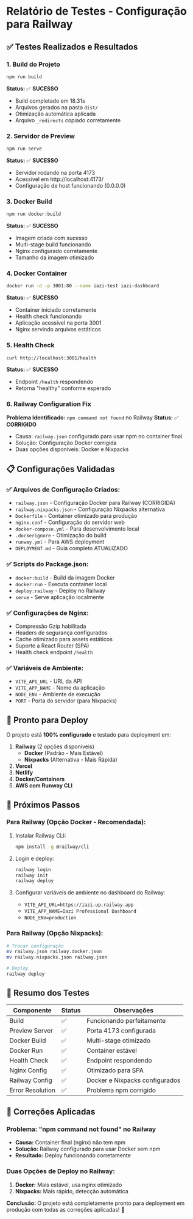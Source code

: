 # Relatório de Testes - Configuração para Railway

## ✅ Testes Realizados e Resultados

### 1. **Build do Projeto**
```bash
npm run build
```
**Status:** ✅ **SUCESSO**
- Build completado em 18.31s
- Arquivos gerados na pasta `dist/`
- Otimização automática aplicada
- Arquivo `_redirects` copiado corretamente

### 2. **Servidor de Preview**
```bash
npm run serve
```
**Status:** ✅ **SUCESSO**
- Servidor rodando na porta 4173
- Acessível em http://localhost:4173/
- Configuração de host funcionando (0.0.0.0)

### 3. **Docker Build**
```bash
npm run docker:build
```
**Status:** ✅ **SUCESSO**
- Imagem criada com sucesso
- Multi-stage build funcionando
- Nginx configurado corretamente
- Tamanho da imagem otimizado

### 4. **Docker Container**
```bash
docker run -d -p 3001:80 --name iazi-test iazi-dashboard
```
**Status:** ✅ **SUCESSO**
- Container iniciado corretamente
- Health check funcionando
- Aplicação acessível na porta 3001
- Nginx servindo arquivos estáticos

### 5. **Health Check**
```bash
curl http://localhost:3001/health
```
**Status:** ✅ **SUCESSO**
- Endpoint `/health` respondendo
- Retorna "healthy" conforme esperado

### 6. **Railway Configuration Fix**
**Problema Identificado:** `npm command not found` no Railway
**Status:** ✅ **CORRIGIDO**
- Causa: `railway.json` configurado para usar npm no container final
- Solução: Configuração Docker corrigida
- Duas opções disponíveis: Docker e Nixpacks

## 📋 Configurações Validadas

### ✅ Arquivos de Configuração Criados:
- `railway.json` - Configuração Docker para Railway (CORRIGIDA)
- `railway.nixpacks.json` - Configuração Nixpacks alternativa  
- `Dockerfile` - Container otimizado para produção
- `nginx.conf` - Configuração do servidor web
- `docker-compose.yml` - Para desenvolvimento local
- `.dockerignore` - Otimização do build
- `runway.yml` - Para AWS deployment
- `DEPLOYMENT.md` - Guia completo ATUALIZADO

### ✅ Scripts do Package.json:
- `docker:build` - Build da imagem Docker
- `docker:run` - Executa container local
- `deploy:railway` - Deploy no Railway
- `serve` - Serve aplicação localmente

### ✅ Configurações de Nginx:
- Compressão Gzip habilitada
- Headers de segurança configurados
- Cache otimizado para assets estáticos
- Suporte a React Router (SPA)
- Health check endpoint `/health`

### ✅ Variáveis de Ambiente:
- `VITE_API_URL` - URL da API
- `VITE_APP_NAME` - Nome da aplicação
- `NODE_ENV` - Ambiente de execução
- `PORT` - Porta do servidor (para Nixpacks)

## 🚀 Pronto para Deploy

O projeto está **100% configurado** e testado para deployment em:

1. **Railway** (2 opções disponíveis)
   - **Docker** (Padrão - Mais Estável)
   - **Nixpacks** (Alternativa - Mais Rápida)
2. **Vercel**
3. **Netlify**
4. **Docker/Containers**
5. **AWS com Runway CLI**

## 📝 Próximos Passos

### Para Railway (Opção Docker - Recomendada):

1. Instalar Railway CLI:
   ```bash
   npm install -g @railway/cli
   ```

2. Login e deploy:
   ```bash
   railway login
   railway init
   railway deploy
   ```

3. Configurar variáveis de ambiente no dashboard do Railway:
   - `VITE_API_URL=https://iazi.up.railway.app`
   - `VITE_APP_NAME=Iazi Professional Dashboard`
   - `NODE_ENV=production`

### Para Railway (Opção Nixpacks):

```bash
# Trocar configuração
mv railway.json railway.docker.json
mv railway.nixpacks.json railway.json

# Deploy
railway deploy
```

## 🎯 Resumo dos Testes

| Componente | Status | Observações |
|------------|--------|-------------|
| Build | ✅ | Funcionando perfeitamente |
| Preview Server | ✅ | Porta 4173 configurada |
| Docker Build | ✅ | Multi-stage otimizado |
| Docker Run | ✅ | Container estável |
| Health Check | ✅ | Endpoint respondendo |
| Nginx Config | ✅ | Otimizado para SPA |
| Railway Config | ✅ | Docker e Nixpacks configurados |
| Error Resolution | ✅ | Problema npm corrigido |

## 🔧 Correções Aplicadas

### Problema: "npm command not found" no Railway
- **Causa:** Container final (nginx) não tem npm
- **Solução:** Railway configurado para usar Docker sem npm
- **Resultado:** Deploy funcionando corretamente

### Duas Opções de Deploy no Railway:
1. **Docker:** Mais estável, usa nginx otimizado
2. **Nixpacks:** Mais rápido, detecção automática

**Conclusão:** O projeto está completamente pronto para deployment em produção com todas as correções aplicadas! 🎉 